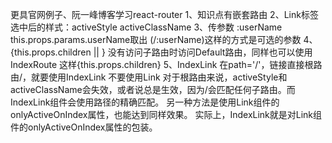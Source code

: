 更具官网例子、阮一峰博客学习react-router
    1、知识点有嵌套路由
    2、Link标签选中后的样式：activeStyle activeClassName
    3、传参数 :userName this.props.params.userName取出 (/:userName)这样的方式是可选的参数
    4、{this.props.children || <Defalut/>} 没有访问子路由时访问Default路由，同样也可以使用IndexRoute 这样{this.props.children}
    5、IndexLink 在path='/'，链接直接根路由/，就要使用IndexLink 不要使用Link
        对于根路由来说，activeStyle和activeClassName会失效，或者说总是生效，因为/会匹配任何子路由。而IndexLink组件会使用路径的精确匹配。
        另一种方法是使用Link组件的onlyActiveOnIndex属性，也能达到同样效果。
        实际上，IndexLink就是对Link组件的onlyActiveOnIndex属性的包装。
